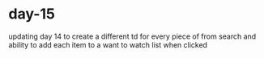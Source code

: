 # day-15
updating day 14 to create a different td for every piece of from search and ability to add each item to a want to watch list when clicked
